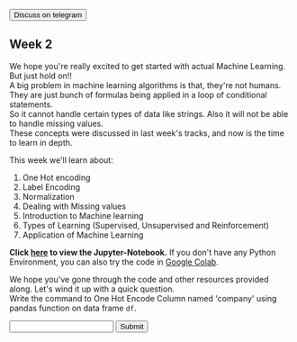 <a href='https://t.me/ml_code_for_100_days'><button>Discuss on telegram</button></a>
## Week 2

We hope you're really excited to get started with actual Machine Learning. But just hold on!!  
A big problem in machine learning algorithms is that, they're not humans. They are just bunch of formulas being applied in a loop of conditional statements.  
So it cannot handle certain types of data like strings. Also it will not be able to handle missing values.  
These concepts were discussed in last week's tracks, and now is the time to learn in depth.  

This week we'll learn about: 

1. One Hot encoding
2. Label Encoding
3. Normalization
4. Dealing with Missing values
5. Introduction to Machine learning
6. Types of Learning (Supervised, Unsupervised and Reinforcement)
7. Application of Machine Learning

**Click [here](https://github.com/kabirnagpal/SoA-ML-14/blob/master/week%202.ipynb) to view the Jupyter-Notebook.** 
If you don't have any Python Environment, you can also try the code in [Google Colab](https://colab.research.google.com/).


We hope you've gone through the code and other resources provided along. Let's wind it up with a quick question.  
Write the command to One Hot Encode Column named 'company' using pandas function on data frame `df`.  

<form method='POST'>
  <input name='answer'>
  <input type='submit' value='Submit'>
</form>
